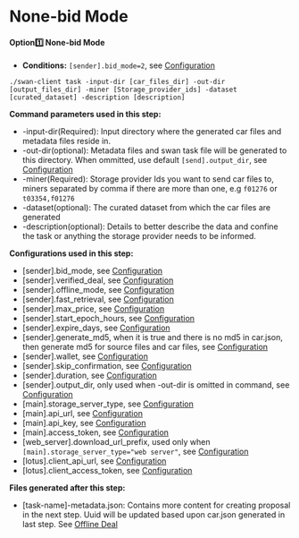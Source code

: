 # None-bid Mode

#### Option1️⃣ None-bid Mode

* **Conditions:** `[sender].bid_mode=2`, see [Configuration](https://github.com/filswan/go-swan-client/tree/main#Configuration)

```
./swan-client task -input-dir [car_files_dir] -out-dir [output_files_dir] -miner [Storage_provider_ids] -dataset [curated_dataset] -description [description]
```

**Command parameters used in this step:**

* \-input-dir(Required): Input directory where the generated car files and metadata files reside in.
* \-out-dir(optional): Metadata files and swan task file will be generated to this directory. When ommitted, use default `[send].output_dir`, see [Configuration](https://github.com/filswan/go-swan-client/tree/main#Configuration)
* \-miner(Required): Storage provider Ids you want to send car files to, miners separated by comma if there are more than one, e.g `f01276` or `t03354,f01276`
* \-dataset(optional): The curated dataset from which the car files are generated
* \-description(optional): Details to better describe the data and confine the task or anything the storage provider needs to be informed.

**Configurations used in this step:**

* \[sender].bid\_mode, see [Configuration](https://github.com/filswan/go-swan-client/tree/main#Configuration)
* \[sender].verified\_deal, see [Configuration](https://github.com/filswan/go-swan-client/tree/main#Configuration)
* \[sender].offline\_mode, see [Configuration](https://github.com/filswan/go-swan-client/tree/main#Configuration)
* \[sender].fast\_retrieval, see [Configuration](https://github.com/filswan/go-swan-client/tree/main#Configuration)
* \[sender].max\_price, see [Configuration](https://github.com/filswan/go-swan-client/tree/main#Configuration)
* \[sender].start\_epoch\_hours, see [Configuration](https://github.com/filswan/go-swan-client/tree/main#Configuration)
* \[sender].expire\_days, see [Configuration](https://github.com/filswan/go-swan-client/tree/main#Configuration)
* \[sender].generate\_md5, when it is true and there is no md5 in car.json, then generate md5 for source files and car files, see [Configuration](https://github.com/filswan/go-swan-client/tree/main#Configuration)
* \[sender].wallet, see [Configuration](https://github.com/filswan/go-swan-client/tree/main#Configuration)
* \[sender].skip\_confirmation, see [Configuration](https://github.com/filswan/go-swan-client/tree/main#Configuration)
* \[sender].duration, see [Configuration](https://github.com/filswan/go-swan-client/tree/main#Configuration)
* \[sender].output\_dir, only used when -out-dir is omitted in command, see [Configuration](https://github.com/filswan/go-swan-client/tree/main#Configuration)
* \[main].storage\_server\_type, see [Configuration](https://github.com/filswan/go-swan-client/tree/main#Configuration)
* \[main].api\_url, see [Configuration](https://github.com/filswan/go-swan-client/tree/main#Configuration)
* \[main].api\_key, see [Configuration](https://github.com/filswan/go-swan-client/tree/main#Configuration)
* \[main].access\_token, see [Configuration](https://github.com/filswan/go-swan-client/tree/main#Configuration)
* \[web\_server].download\_url\_prefix, used only when `[main].storage_server_type="web server"`, see [Configuration](https://github.com/filswan/go-swan-client/tree/main#Configuration)
* \[lotus].client\_api\_url, see [Configuration](https://github.com/filswan/go-swan-client/tree/main#Configuration)
* \[lotus].client\_access\_token, see [Configuration](https://github.com/filswan/go-swan-client/tree/main#Configuration)

**Files generated after this step:**

* \[task-name]-metadata.json: Contains more content for creating proposal in the next step. Uuid will be updated based upon car.json generated in last step. See [Offline Deal](https://github.com/filswan/go-swan-client/tree/main#Offline-Deal)
